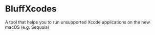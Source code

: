 # BluffXcodes
A tool that helps you to run unsupported Xcode applications on the new macOS (e.g. Sequoia)
